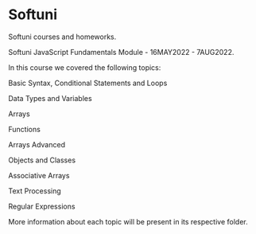 # Softuni

Softuni courses and homeworks.

Softuni JavaScript Fundamentals Module - 16MAY2022 - 7AUG2022.

In this course we covered the following topics:

Basic Syntax, Conditional Statements and Loops

Data Types and Variables

Arrays

Functions

Arrays Advanced

Objects and Classes

Associative Arrays

Text Processing

Regular Expressions

More information about each topic will be present in its respective folder.
